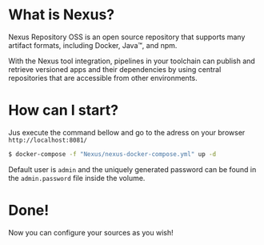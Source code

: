 # What is Nexus?

Nexus Repository OSS is an open source repository that supports many artifact formats, including Docker, Java™, and npm. 

With the Nexus tool integration, pipelines in your toolchain can publish and retrieve versioned apps and their dependencies 
by using central repositories that are accessible from other environments.

# How can I start?

Jus execute the command bellow and go to the adress on your browser `http://localhost:8081/`

```bash
$ docker-compose -f "Nexus/nexus-docker-compose.yml" up -d
```

Default user is `admin` and the uniquely generated password can be found in the `admin.password` file inside the volume. 

# Done!
Now you can configure your sources as you wish!
